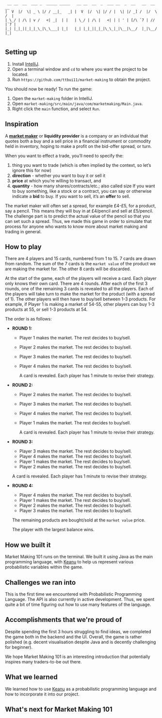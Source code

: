 ```
 __ __  __  ___ _  _____ _____   __ __  __  _  ___ __  _  __   __  __   __ 
|  V  |/  \| _ \ |/ / __|_   _| |  V  |/  \| |/ / |  \| |/ _] /  |/  \ /  |
| \_/ | /\ | v /   <| _|  | |   | \_/ | /\ |   <| | | ' | [/\ `7 | // |`7 |
|_| |_|_||_|_|_\_|\_\___| |_|   |_| |_|_||_|_|\_\_|_|\__|\__/  |_|\__/  |_|
 
```

## Setting up

1. Install [IntelliJ](https://www.jetbrains.com/idea/).
1. Open a terminal window and `cd` to where you want the project to be located.
1. Run `https://github.com/ttbui11/market-making` to obtain the project.

You should now be ready! To run the game:

1. Open the `market-making` folder in IntelliJ.
1. Open `market-making/src/main/java/com/marketmaking/Main.java`.
1. Right click the `main` function, and select `Run`.

## Inspiration
A [**market maker**](https://en.wikipedia.org/wiki/Market_maker) or **liquidity provider** is a company or an individual that quotes both a buy and a sell price in a financial instrument or commodity held in inventory, hoping to make a profit on the bid-offer spread, or turn.

When you want to effect a trade, you’ll need to specify the:
1. thing you want to trade (which is often implied by the context, so let’s ignore this for now) 
2. **direction** - whether you want to buy it or sell it
3. **price** at which you’re willing to transact, and
4. **quantity** - how many shares/contracts/etc.; also called size
If you want to buy something, like a stock or a contract, you can say or otherwise indicate a **bid** to buy. If you want to sell, it’s an **offer** to sell.

The market maker will often set a spread, for example £4-£5, for a product, say a pencil. This means they will buy in at £4/pencil and sell at £5/pencil. The challenge part is to predict the actual value of the pencil so that you can set such a spread. Thus, we made this game in order to simulate that process for anyone who wants to know more about market making and trading in general.

## How to play
There are 4 players and 15 cards, numbered from 1 to 15. 7 cards are drawn from random. The sum of the 7 cards is the `market value` of the product we are making the market for. The other 8 cards will be discarded.
 
At the start of the game, each of the players will receive a card. Each player only knows their own card. There are 4 rounds. After each of the first 3 rounds, one of the remaining 3 cards is revealed to all the players. Each of the players will take turn to make the market for the product (with a spread of 1). The other players will then have to buy/sell between 1-3 products. For example, if Player 1 is making a market of 54-55, other players can buy 1-3 products at 55, or sell 1-3 products at 54.

The order is as follows:
- **ROUND 1:**
  - Player 1 makes the market. The rest decides to buy/sell.
  - Player 2 makes the market. The rest decides to buy/sell.
  - Player 3 makes the market. The rest decides to buy/sell.
  - Player 4 makes the market. The rest decides to buy/sell.

    A card is revealed. Each player has 1 minute to revise their strategy.
- **ROUND 2:**
  - Player 2 makes the market. The rest decides to buy/sell.
  - Player 3 makes the market. The rest decides to buy/sell.
  - Player 4 makes the market. The rest decides to buy/sell.
  - Player 1 makes the market. The rest decides to buy/sell.
    
    A card is revealed. Each player has 1 minute to revise their strategy.
 - **ROUND 3:**
   - Player 3 makes the market. The rest decides to buy/sell.
   - Player 4 makes the market. The rest decides to buy/sell.
   - Player 1 makes the market. The rest decides to buy/sell.
   - Player 2 makes the market. The rest decides to buy/sell.
   
    A card is revealed. Each player has 1 minute to revise their strategy.
 - **ROUND 4:**
   - Player 4 makes the market. The rest decides to buy/sell.
   - Player 1 makes the market. The rest decides to buy/sell.
   - Player 2 makes the market. The rest decides to buy/sell.
   - Player 3 makes the market. The rest decides to buy/sell.
    
    The remaining products are bought/sold at the `market value` price.
    
    The player with the largest balance wins.
   
## How we built it
Market Making 101 runs on the terminal. We built it using Java as the main programming language, with [Keanu](https://improbable-research.github.io/keanu/) to help us represent various probabilistic variables within the game.

## Challenges we ran into
This is the first time we encountered with Probabilistic Programming Language. The API is also currently in active development. Thus, we spent quite a bit of time figuring out how to use many features of the language.

## Accomplishments that we're proud of
Despite spending the first 3 hours struggling to find ideas, we completed the game both in the backend and the UI. Overall, the game is rather polished (e.g. decent visualisation despite Java and is decently challenging for beginner).
                                                             
We hope Market Making 101 is an interesting introduction that potentially inspires many traders-to-be out there.

## What we learned
We learned how to use [Keanu](https://improbable-research.github.io/keanu/) as a probabilistic programming language and how to incorporate it into our project.

## What's next for Market Making 101
